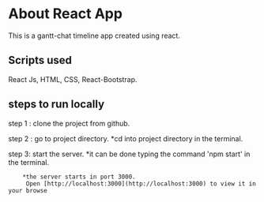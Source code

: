 # About React App

This is a gantt-chat timeline app created using react.

## Scripts used
React Js, HTML, CSS, React-Bootstrap.

## steps to run locally

step 1 : clone the project from github.

step 2 : go to project directory. 
        *cd into project directory in the terminal.

step 3: start the server. 
        *it can be done typing the command 'npm start' in the terminal.

        *the server starts in port 3000.
         Open [http://localhost:3000](http://localhost:3000) to view it in your browse
